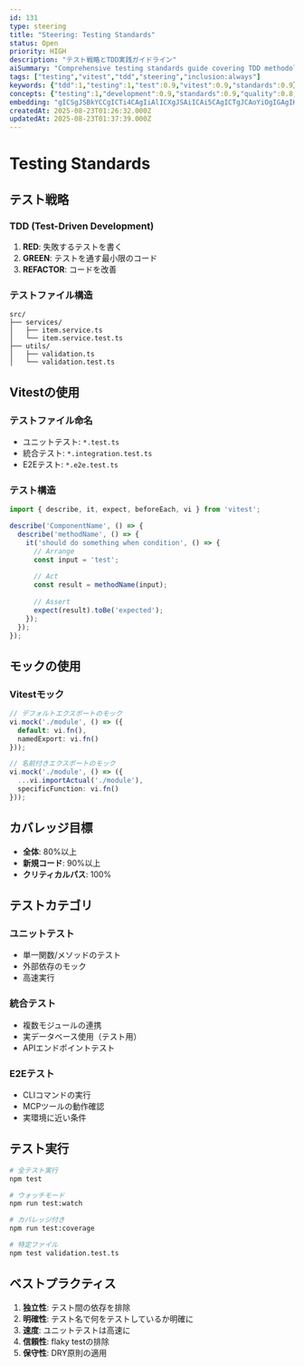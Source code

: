 ```yaml
---
id: 131
type: steering
title: "Steering: Testing Standards"
status: Open
priority: HIGH
description: "テスト戦略とTDD実践ガイドライン"
aiSummary: "Comprehensive testing standards guide covering TDD methodology, Vitest framework usage, test file organization, mocking strategies, coverage goals, and best practices for unit, integration, and end-to-end testing in TypeScript projects."
tags: ["testing","vitest","tdd","steering","inclusion:always"]
keywords: {"tdd":1,"testing":1,"test":0.9,"vitest":0.9,"standards":0.9}
concepts: {"testing":1,"development":0.9,"standards":0.9,"quality":0.8,"methodology":0.8}
embedding: "gICSgJSBkYCCgICTi4CAgIiAlICXgJSAiICAi5CAgICTgJCAoYiOgIGAgIKNgICAl4CGgKiQhICAgICIhYCAgJCAgIClioCAh4CAgICAgICFgIKAqpGCgI6AgIGDgICAgICMgJyRgICPgICKgICAgIOAlICdiYeAioCAk4SAgIA="
createdAt: 2025-08-23T01:26:32.000Z
updatedAt: 2025-08-23T01:37:39.000Z
---
```


# Testing Standards

## テスト戦略
### TDD (Test-Driven Development)
1. **RED**: 失敗するテストを書く
2. **GREEN**: テストを通す最小限のコード
3. **REFACTOR**: コードを改善

### テストファイル構造
```
src/
├── services/
│   ├── item.service.ts
│   └── item.service.test.ts
├── utils/
│   ├── validation.ts
│   └── validation.test.ts
```

## Vitestの使用
### テストファイル命名
- ユニットテスト: `*.test.ts`
- 統合テスト: `*.integration.test.ts`
- E2Eテスト: `*.e2e.test.ts`

### テスト構造
```typescript
import { describe, it, expect, beforeEach, vi } from 'vitest';

describe('ComponentName', () => {
  describe('methodName', () => {
    it('should do something when condition', () => {
      // Arrange
      const input = 'test';
      
      // Act
      const result = methodName(input);
      
      // Assert
      expect(result).toBe('expected');
    });
  });
});
```

## モックの使用
### Vitestモック
```typescript
// デフォルトエクスポートのモック
vi.mock('./module', () => ({
  default: vi.fn(),
  namedExport: vi.fn()
}));

// 名前付きエクスポートのモック
vi.mock('./module', () => ({
  ...vi.importActual('./module'),
  specificFunction: vi.fn()
}));
```

## カバレッジ目標
- **全体**: 80%以上
- **新規コード**: 90%以上
- **クリティカルパス**: 100%

## テストカテゴリ
### ユニットテスト
- 単一関数/メソッドのテスト
- 外部依存のモック
- 高速実行

### 統合テスト
- 複数モジュールの連携
- 実データベース使用（テスト用）
- APIエンドポイントテスト

### E2Eテスト
- CLIコマンドの実行
- MCPツールの動作確認
- 実環境に近い条件

## テスト実行
```bash
# 全テスト実行
npm test

# ウォッチモード
npm run test:watch

# カバレッジ付き
npm run test:coverage

# 特定ファイル
npm test validation.test.ts
```

## ベストプラクティス
1. **独立性**: テスト間の依存を排除
2. **明確性**: テスト名で何をテストしているか明確に
3. **速度**: ユニットテストは高速に
4. **信頼性**: flaky testの排除
5. **保守性**: DRY原則の適用